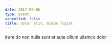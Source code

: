 ```yaml
---
date: 2017-09-06
type: event
cancelled: false
title: dolor elit, minim fugiat
---
```

irure do non nulla sunt et aute cillum ullamco dolor